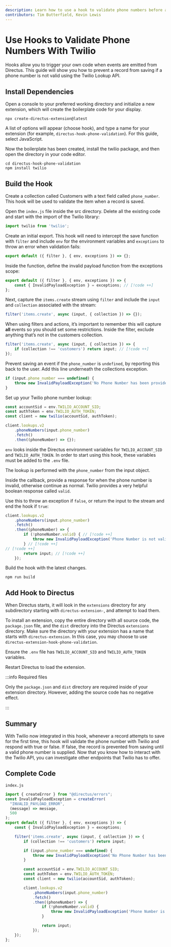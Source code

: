 ```yaml
---
description: Learn how to use a hook to validate phone numbers before allowing them in the database.
contributors: Tim Butterfield, Kevin Lewis
---
```


# Use Hooks to Validate Phone Numbers With Twilio

Hooks allow you to trigger your own code when events are emitted from Directus. This guide will show you how to prevent
a record from saving if a phone number is not valid using the Twilio Lookup API.

## Install Dependencies

Open a console to your preferred working directory and initialize a new extension, which will create the boilerplate
code for your display.

```shell
npx create-directus-extension@latest
```

A list of options will appear (choose hook), and type a name for your extension (for example,
`directus-hook-phone-validation`). For this guide, select JavaScript.

Now the boilerplate has been created, install the twilio package, and then open the directory in your code editor.

```
cd directus-hook-phone-validation
npm install twilio
```

## Build the Hook

Create a collection called Customers with a text field called `phone_number`. This hook will be used to validate the
item when a record is saved.

Open the `index.js` file inside the src directory. Delete all the existing code and start with the import of the Twilio
library:

```js
import twilio from 'twilio';
```

Create an initial export. This hook will need to intercept the save function with `filter` and include `env` for the
environment variables and `exceptions` to throw an error when validation fails:

```js
export default ({ filter }, { env, exceptions }) => {};
```

Inside the function, define the invalid payload function from the exceptions scope:

```js
export default ({ filter }, { env, exceptions }) => {
	const { InvalidPayloadException } = exceptions; // [!code ++]
};
```

Next, capture the `items.create` stream using `filter` and include the `input` and `collection` associated with the
stream:

```js
filter('items.create', async (input, { collection }) => {});
```

When using filters and actions, it’s important to remember this will capture **all** events so you should set some
restrictions. Inside the filter, exclude anything that’s not in the customers collection.

```js
filter('items.create', async (input, { collection }) => {
	if (collection !== 'customers') return input; // [!code ++]
});
```

Prevent saving an event if the `phone_number` is `undefined`, by reporting this back to the user. Add this line
underneath the collections exception.

```js
if (input.phone_number === undefined) {
	throw new InvalidPayloadException('No Phone Number has been provided');
}
```

Set up your Twilio phone number lookup:

```js
const accountSid = env.TWILIO_ACCOUNT_SID;
const authToken = env.TWILIO_AUTH_TOKEN;
const client = new twilio(accountSid, authToken);

client.lookups.v2
	.phoneNumbers(input.phone_number)
	.fetch()
	.then((phoneNumber) => {});
```

`env` looks inside the Directus environment variables for `TWILIO_ACCOUNT_SID` and `TWILIO_AUTH_TOKEN`. In order to
start using this hook, these variables must be added to the `.env` file.

The lookup is performed with the `phone_number` from the input object.

Inside the callback, provide a response for when the phone number is invalid, otherwise continue as normal. Twilio
provides a very helpful boolean response called `valid`.

Use this to throw an exception if `false`, or return the input to the stream and end the hook if `true`:

```js
client.lookups.v2
	.phoneNumbers(input.phone_number)
	.fetch()
	.then((phoneNumber) => {
		if (!phoneNumber.valid) { // [!code ++]
			throw new InvalidPayloadException('Phone Number is not valid'); // [!code ++]
		} // [!code ++]
// [!code ++]
		return input; // [!code ++]
	});
```

Build the hook with the latest changes.

```
npm run build
```

## Add Hook to Directus

When Directus starts, it will look in the `extensions` directory for any subdirectory starting with
`directus-extension-`, and attempt to load them.

To install an extension, copy the entire directory with all source code, the `package.json` file, and the `dist`
directory into the Directus `extensions` directory. Make sure the directory with your extension has a name that starts
with `directus-extension`. In this case, you may choose to use `directus-extension-hook-phone-validation`.

Ensure the `.env` file has `TWILIO_ACCOUNT_SID` and `TWILIO_AUTH_TOKEN` variables.

Restart Directus to load the extension.

:::info Required files

Only the `package.json` and `dist` directory are required inside of your extension directory. However, adding the source
code has no negative effect.

:::

## Summary

With Twilio now integrated in this hook, whenever a record attempts to save for the first time, this hook will validate
the phone number with Twilio and respond with true or false. If false, the record is prevented from saving until a valid
phone number is supplied. Now that you know how to interact with the Twilio API, you can investigate other endpoints
that Twilio has to offer.

## Complete Code

`index.js`

```js
import { createError } from "@directus/errors";
const InvalidPayloadException = createError(
  "INVALID_PAYLOAD_ERROR",
  (message) => message,
  500
);
export default ({ filter }, { env, exceptions }) => {
	const { InvalidPayloadException } = exceptions;

	filter('items.create', async (input, { collection }) => {
		if (collection !== 'customers') return input;

		if (input.phone_number === undefined) {
			throw new InvalidPayloadException('No Phone Number has been provided');
		}

		const accountSid = env.TWILIO_ACCOUNT_SID;
		const authToken = env.TWILIO_AUTH_TOKEN;
		const client = new twilio(accountSid, authToken);

		client.lookups.v2
			.phoneNumbers(input.phone_number)
			.fetch()
			.then((phoneNumber) => {
				if (!phoneNumber.valid) {
					throw new InvalidPayloadException('Phone Number is not valid');
				}

				return input;
			});
	});
};
```
